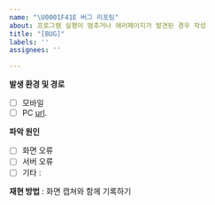 ```yaml
---
name: "\U0001F41E 버그 리포팅"
about: 프로그램 실행이 멈추거나 에러페이지가 발견된 경우 작성
title: "[BUG]"
labels: ''
assignees: ''

---
```


**발생 환경 및 경로**
- [ ] 모바일
- [ ] PC
[url](https://).

**파악 원인**
- [ ] 화면 오류
- [ ] 서버 오류
- [ ] 기타 : 

**재현 방법**
: 화면 캡쳐와 함께 기록하기
